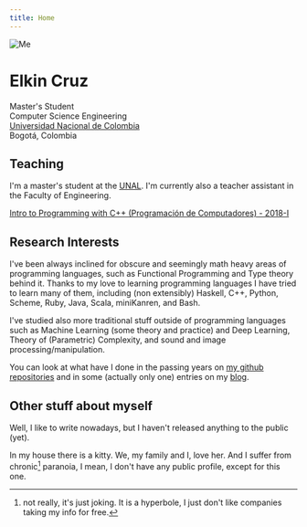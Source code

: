 ```yaml
---
title: Home
---
```


<div></div> <!-- this is to force the markdown converter to don't take the following line as a paragraph -->
<img class="img-me no-print" src="/data/me.png" alt="Me">
<h1 class="big-name">Elkin Cruz</h1>
<div class="info-box">
  <div class="role">
    <div>Master's Student</div>
  </div>
  <div class="affiliation">
    <div>Computer Science Engineering</div>
    <div><a href="http://unal.edu.co">Universidad Nacional de Colombia</a></div>
    <div>Bogotá, Colombia</div>
  </div>
  <div class="contact">
    <!--<div>Office: not for now :(</div>-->
    <!--<div>Email: <span class="unal-email"></span></div>-->
  </div>
</div>

<div class="break"></div>

## Teaching ##

I'm a master's student at the [UNAL][nacho]. I'm currently also a teacher assistant in
the Faculty of Engineering.

[nacho]: http://unal.edu.co

[Intro to Programming with C++ (Programación de Computadores) - 2018-I](teaching/coding-2018-I/)

## Research Interests ##

I've been always inclined for obscure and seemingly math heavy areas of programming
languages, such as Functional Programming and Type theory behind it. Thanks to my love to
learning programming languages I have tried to learn many of them, including (non
extensibly) Haskell, C++, Python, Scheme, Ruby, Java, Scala, miniKanren, and Bash.

I've studied also more traditional stuff outside of programming languages such as Machine
Learning (some theory and practice) and Deep Learning, Theory of (Parametric) Complexity,
and sound and image processing/manipulation.

You can look at what have I done in the passing years on [my github repositories][github]
and in some (actually only one) entries on my [blog](/blog).

[github]: https://github.com/helq

## Other stuff about myself ##

Well, I like to write nowadays, but I haven't released anything to the public (yet).

In my house there is a kitty. We, my family and I, love her. And I suffer from chronic[^joking]
paranoia, I mean, I don't have any public profile, except for this one.

[^joking]: not really, it's just joking. It is a hyperbole, I just don't like companies
  taking my info for free.
